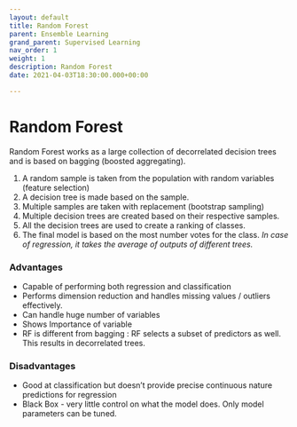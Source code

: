 ```yaml
---
layout: default
title: Random Forest
parent: Ensemble Learning
grand_parent: Supervised Learning
nav_order: 1
weight: 1
description: Random Forest
date: 2021-04-03T18:30:00.000+00:00

---
```

# Random Forest

Random Forest works as a large collection of decorrelated decision trees and is based on bagging (boosted aggregating). 

1. A random sample is taken from the population with random variables (feature selection) 
2. A decision tree is made based on the sample. 
3. Multiple samples are taken with replacement (bootstrap sampling)
4. Multiple decision trees are created based on their respective samples. 
5. All the decision trees are used to create a ranking of classes. 
6. The final model is based on the most number votes for the class. _In case of regression, it takes the average of outputs of different trees._

### Advantages

* Capable of performing both regression and classification
* Performs dimension reduction and handles missing values / outliers effectively.
* Can handle huge number of variables
* Shows Importance of variable
* RF is different from bagging : RF selects a subset of predictors as well. This results in decorrelated trees. 

### Disadvantages

* Good at classification but doesn’t provide precise continuous nature predictions for regression 
* Black Box - very little control on what the model does. Only model parameters can be tuned.